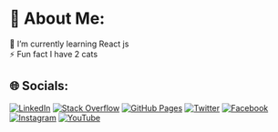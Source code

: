 # 💫 About Me:
🌱 I’m currently learning React js<br>⚡ Fun fact I have 2 cats


## 🌐 Socials:
[![LinkedIn](https://img.shields.io/badge/LinkedIn-%230077B5.svg?logo=linkedin&logoColor=white)](https://linkedin.com/in/kyiphyu-khant) [![Stack Overflow](https://img.shields.io/badge/-Stackoverflow-FE7A16?logo=stack-overflow&logoColor=white)](https://stackoverflow.com/users/9482702) [![GitHub Pages](https://img.shields.io/badge/GitHub%20Pages-100000?logo=github&logoColor=white)](https://kyiphyukhant.github.io/) [![Twitter](https://img.shields.io/badge/Twitter-%231DA1F2.svg?logo=twitter&logoColor=white)](https://x.com/kyiphyukhant) [![Facebook](https://img.shields.io/badge/Facebook-%231877F2.svg?logo=facebook&logoColor=white)](https://www.facebook.com/JeVeuxJusteEtreLibre) [![Instagram](https://img.shields.io/badge/Instagram-%23E4405F.svg?logo=instagram&logoColor=white)](https://www.instagram.com/kyi_phyu_khant/) [![YouTube](https://img.shields.io/badge/YouTube-%23FF0000.svg?logo=youtube&logoColor=white)](https://www.youtube.com/@julykhant/)

<!-- Proudly created with GPRM ( https://gprm.itsvg.in ) -->
